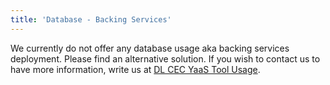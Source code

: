 ```yaml
---
title: 'Database - Backing Services'
---
```


We currently do not offer any database usage aka backing services deployment. Please find an alternative solution. If you wish to contact us to have more information, write us at <a href="mailto:DL_57A0FDE35F99B75D99000005@exchange.sap.corp">DL CEC YaaS Tool Usage</a>.
